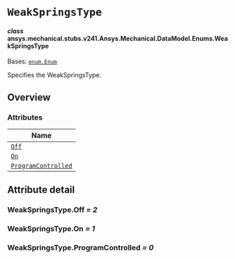 # `WeakSpringsType`

<a id="ansys.mechanical.stubs.v241.Ansys.Mechanical.DataModel.Enums.WeakSpringsType"></a>

#### *class* ansys.mechanical.stubs.v241.Ansys.Mechanical.DataModel.Enums.WeakSpringsType

Bases: [`enum.Enum`](https://docs.python.org/3/library/enum.html#enum.Enum)

Specifies the WeakSpringsType.

<!-- !! processed by numpydoc !! -->

<a id="overview"></a>

## Overview

### Attributes

| Name |
| ----------------------------------------------------------- |
| [`Off`](#WeakSpringsType.Off) |
| [`On`](#WeakSpringsType.On) |
| [`ProgramControlled`](#WeakSpringsType.ProgramControlled) |

<a id="attribute-detail"></a>

## Attribute detail

<a id="WeakSpringsType.Off"></a>

### WeakSpringsType.Off *= 2*

<a id="WeakSpringsType.On"></a>

### WeakSpringsType.On *= 1*

<a id="WeakSpringsType.ProgramControlled"></a>

### WeakSpringsType.ProgramControlled *= 0*


